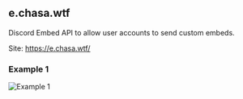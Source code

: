 ## e.chasa.wtf
Discord Embed API to allow user accounts to send custom embeds.

Site: https://e.chasa.wtf/

### Example 1
![Example 1](https://github.com/itschasa/e.chasa.wtf/blob/main/image.jpg?raw=true)
